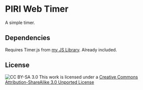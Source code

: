 # PIRI Web Timer
A simple timer.

## Dependencies
Requires Timer.js from [my JS Library](https://github.com/ThisIsPIRI/js-library). Already included.

## License
![CC BY-SA 3.0](https://i.creativecommons.org/l/by-sa/3.0/88x31.png)
This work is licensed under a [Creative Commons Attribution-ShareAlike 3.0 Unported License](http://creativecommons.org/licenses/by-sa/3.0/)
